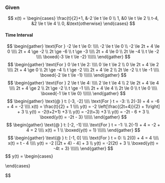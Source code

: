 ### Given
$$
x(t) = \begin{cases}
\frac{t}{2}+1, &-2 \le t \le 0 \\
1, &0 \le t \le 2  \\
t-4, &2 \le t \le 4 \\
0, &\text{otherwise}
\end{cases}
$$

#### Time Interval
$$
\begin{gather}
\text{For } -2 \le t \le 0: \\\\
-2 \le t \le 0 \\
-2 \le 2t + 4 \le 0 \\\\
2t + 4 \ge -2 \\
2t \ge -6 \\
t \ge -3 \\\\
2t + 4 \le 0 \\
2t \le -4 \\
t \le -2 \\\\
\boxed{-3 \le t \le -2} \\\\\\
\end{gather}
$$
$$
\begin{gather}
\text{For } 0 \le t \le 2: \\\\
0 \le t \le 2 \\
0 \le 2t + 4 \le 2 \\\\
2t + 4 \ge 0 \\
2t \ge -4 \\
t \ge -2 \\\\
2t + 4 \le 2 \\
2t \le -2 \\
t \le -1 \\\\
\boxed{-2 \le t \le -1} \\\\\\
\end{gather}
$$
$$
\begin{gather}
\text{For } 2 \le t \le 4: \\\\
2 \le t \le 4 \\
2 \le 2t + 4 \le 4 \\\\
2t + 4 \ge 2 \\
2t \ge -2 \\
t \ge -1 \\\\
2t + 4 \le 4 \\
2t \le 0 \\
t \le 0 \\\\
\boxed{-1 \le t \le 0} \\\\\\
\end{gather}
$$
$$
\begin{gather}
\text{@ } t: [-3, -2] \\\\
\text{For } t = -3: \\
2(-3) + 4 = -6 + 4 = -2 \\\\
x(t) = \frac{t}{2} + 1 \\\\
y(t) = -2 \left[\frac{(2t+4)}{2} + 1\right] + 3 \\
y(t) = -2(t+2+1) +3 \\
y(t) = -2(t+3) +3 \\
y(t) = -2t - 6 + 3 \\
\boxed{y(t) = -2t - 3} \\\\\\
\end{gather}
$$
$$
\begin{gather}
\text{@ } t: [-2, -1] \\\\
\text{For } t = -1: \\
2(-1) + 4 = -2 + 4 = 2 \\\\
x(t) = 1 \\
\boxed{y(t) = 1} \\\\\\
\end{gather}
$$
$$
\begin{gather}
\text{@ } t: [-1, 0] \\\\
\text{For } t = 0: \\
2(0) + 4 = 4 \\\\
x(t) = t - 4 \\\\
y(t) = -2 [(2t + 4) - 4] + 3 \\
y(t) = -2(2t) + 3 \\
\boxed{y(t) = -4t + 3} \\\\\\
\end{gather}
$$
$$
y(t) = \begin{cases}

\end{cases}

$$